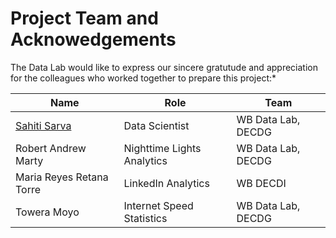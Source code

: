 # Project Team and Acknowedgements

The Data Lab would like to express our sincere gratutude and appreciation for the colleagues who worked together to prepare this project:*

| **Name**                                           | **Role**            | **Team**           |
| -------------------------------------------------- | ------------------- | ------------------ |
| [Sahiti Sarva](mailto:ssarva@worldbank.org)        | Data Scientist      | WB Data Lab, DECDG |
| Robert Andrew Marty                                | Nighttime Lights Analytics | WB Data Lab, DECDG |
| Maria Reyes Retana Torre                           | LinkedIn Analytics |  WB DECDI                  |
| Towera Moyo | Internet Speed Statistics | WB Data Lab, DECDG | 
